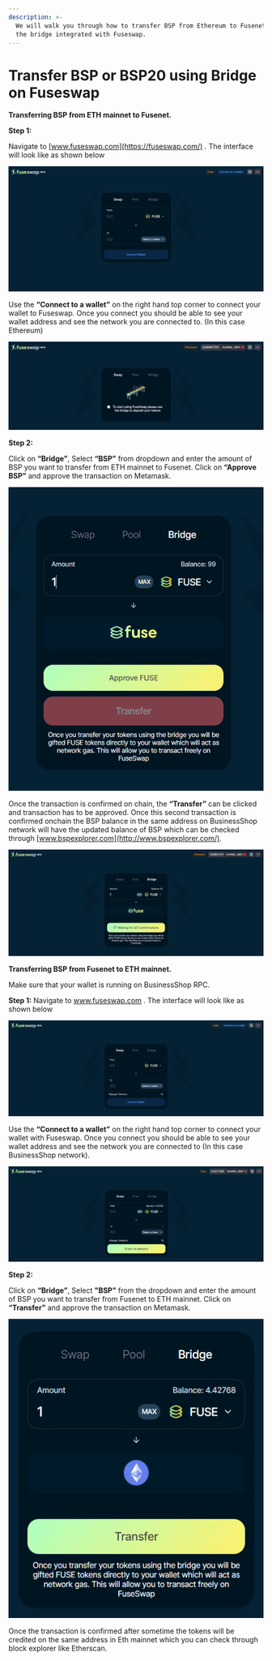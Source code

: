 ```yaml
---
description: >-
  We will walk you through how to transfer BSP from Ethereum to Fusenet using
  the bridge integrated with Fuseswap.
---
```


# Transfer BSP or BSP20 using Bridge on Fuseswap

**Transferring BSP from ETH mainnet to Fusenet.**

**Step 1:**

Navigate to [www.fuseswap.com](https://fuseswap.com/) . The interface will look like as shown below

![](../../.gitbook/assets/0%20%286%29.png)

Use the **“Connect to a wallet”** on the right hand top corner to connect your wallet to Fuseswap. Once you connect you should be able to see your wallet address and see the network you are connected to. \(In this case Ethereum\)

![](../../.gitbook/assets/1%20%289%29.png)

**Step 2:**

Click on **“Bridge”**, Select **“BSP”** from dropdown and enter the amount of BSP you want to transfer from ETH mainnet to Fusenet. Click on **“Approve BSP”** and approve the transaction on Metamask.

![](../../.gitbook/assets/2%20%289%29.png)

Once the transaction is confirmed on chain, the **“Transfer”** can be clicked and transaction has to be approved. Once this second transaction is confirmed onchain the BSP balance in the same address on BusinessShop network will have the updated balance of BSP which can be checked through [www.bspexplorer.com](http://www.bspexplorer.com/). 

![](../../.gitbook/assets/3%20%288%29.png)

**Transferring BSP from Fusenet to ETH mainnet.**

Make sure that your wallet is running on BusinessShop RPC.

**Step 1:** Navigate to www.fuseswap.com . The interface will look like as shown below

![](../../.gitbook/assets/4%20%289%29.png)

Use the **“Connect to a wallet”** on the right hand top corner to connect your wallet with Fuseswap. Once you connect you should be able to see your wallet address and see the network you are connected to \(In this case BusinessShop network\).

![](../../.gitbook/assets/5%20%286%29.png)

**Step 2:**

Click on **“Bridge”**, Select **"BSP"** from the dropdown and enter the amount of BSP you want to transfer from Fusenet to ETH mainnet. Click on **“Transfer”** and approve the transaction on Metamask.

![](../../.gitbook/assets/6%20%287%29.png)

Once the transaction is confirmed after sometime the tokens will be credited on the same address in Eth mainnet which you can check through block explorer like Etherscan.

